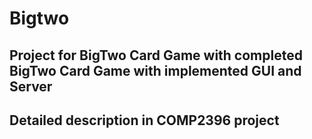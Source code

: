 # Bigtwo
## Project for BigTwo Card Game with completed BigTwo Card Game with implemented GUI and Server
## Detailed description in COMP2396 project
